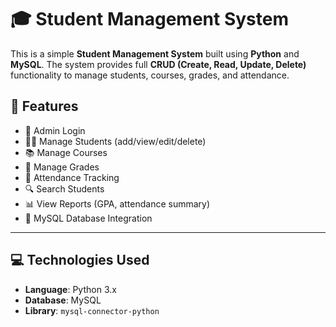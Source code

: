 # 🎓 Student Management System

This is a simple **Student Management System** built using **Python** and **MySQL**. The system provides full **CRUD (Create, Read, Update, Delete)** functionality to manage students, courses, grades, and attendance.

## 📌 Features

- 🔐 Admin Login
- 👨‍🎓 Manage Students (add/view/edit/delete)
- 📚 Manage Courses
- 📝 Manage Grades
- 📅 Attendance Tracking
- 🔍 Search Students
- 📊 View Reports (GPA, attendance summary)
- 💾 MySQL Database Integration

---

## 💻 Technologies Used

- **Language**: Python 3.x
- **Database**: MySQL
- **Library**: `mysql-connector-python`
